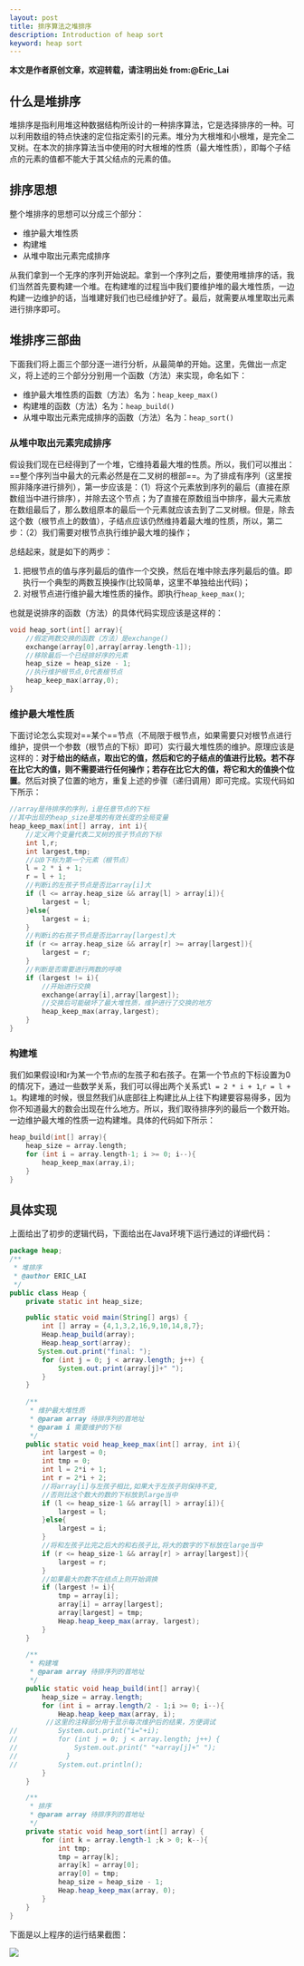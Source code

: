 ```yaml
---
layout: post
title: 排序算法之堆排序
description: Introduction of heap sort
keyword: heap sort
---
```

**本文是作者原创文章，欢迎转载，请注明出处 from:@Eric_Lai**

## 什么是堆排序
堆排序是指利用堆这种数据结构所设计的一种排序算法，它是选择排序的一种。可以利用数组的特点快速的定位指定索引的元素。堆分为大根堆和小根堆，是完全二叉树。在本次的排序算法当中使用的时大根堆的性质（最大堆性质），即每个子结点的元素的值都不能大于其父结点的元素的值。

## 排序思想
整个堆排序的思想可以分成三个部分：

- 维护最大堆性质
- 构建堆
- 从堆中取出元素完成排序

从我们拿到一个无序的序列开始说起。拿到一个序列之后，要使用堆排序的话，我们当然首先要构建一个堆。在构建堆的过程当中我们要维护堆的最大堆性质，一边构建一边维护的话，当堆建好我们也已经维护好了。最后，就需要从堆里取出元素进行排序即可。

## 堆排序三部曲
下面我们将上面三个部分逐一进行分析，从最简单的开始。这里，先做出一点定义，将上述的三个部分分别用一个函数（方法）来实现，命名如下：

- 维护最大堆性质的函数（方法）名为：``heap_keep_max()``
- 构建堆的函数（方法）名为：``heap_build()``
- 从堆中取出元素完成排序的函数（方法）名为：``heap_sort()``

### 从堆中取出元素完成排序
假设我们现在已经得到了一个堆，它维持着最大堆的性质。所以，我们可以推出：==整个序列当中最大的元素必然是在二叉树的根部==。为了排成有序列（这里按照非降序进行排列），第一步应该是：（1）将这个元素放到序列的最后（直接在原数组当中进行排序），并除去这个节点；为了直接在原数组当中排序，最大元素放在数组最后了，那么数组原本的最后一个元素就应该去到了二叉树根。但是，除去这个数（根节点上的数值），子结点应该仍然维持着最大堆的性质，所以，第二步：（2）我们需要对根节点执行维护最大堆的操作；

总结起来，就是如下的两步：

1. 把根节点的值与序列最后的值作一个交换，然后在堆中除去序列最后的值。即执行一个典型的两数互换操作(比较简单，这里不单独给出代码)；
2. 对根节点进行维护最大堆性质的操作。即执行``heap_keep_max()``;

也就是说排序的函数（方法）的具体代码实现应该是这样的：

```C
void heap_sort(int[] array){
	//假定两数交换的函数（方法）是exchange()
	exchange(array[0],array[array.length-1]);
	//移除最后一个已经排好序的元素
	heap_size = heap_size - 1;
	//执行维护根节点,0代表根节点
	heap_keep_max(array,0);
}
```

### 维护最大堆性质
下面讨论怎么实现对==某个==节点（不局限于根节点，如果需要只对根节点进行维护，提供一个参数（根节点的下标）即可）实行最大堆性质的维护。原理应该是这样的：**对于给出的结点，取出它的值，然后和它的子结点的值进行比较。若不存在比它大的值，则不需要进行任何操作；若存在比它大的值，将它和大的值换个位置**。然后对换了位置的地方，重复上述的步骤（递归调用）即可完成。实现代码如下所示：

```C
//array是待排序的序列，i是任意节点的下标
//其中出现的heap_size是堆的有效长度的全局变量
heap_keep_max(int[] array, int i){
	//定义两个变量代表二叉树的孩子节点的下标
	int l,r;
	int largest,tmp;
	//以0下标为第一个元素（根节点）
	l = 2 * i + 1;
	r = l + 1;
	//判断i的左孩子节点是否比array[i]大
	if (l <= array.heap_size && array[l] > array[i]){
		largest = l;
	}else{
		largest = i;
	}
	//判断i的右孩子节点是否比array[largest]大
	if (r <= array.heap_size && array[r] >= array[largest]){
		largest = r;
	}
	//判断是否需要进行两数的呼唤
	if (largest != i){
		//开始进行交换
		exchange(array[i],array[largest]);
		//交换后可能破坏了最大堆性质，维护进行了交换的地方
		heap_keep_max(array,largest);
	}
}
```

### 构建堆
我们如果假设l和r为某一个节点i的左孩子和右孩子。在第一个节点的下标设置为0的情况下，通过一些数学关系，我们可以得出两个关系式```l = 2 * i + 1```,```r = l + 1```。构建堆的时候，很显然我们从底部往上构建比从上往下构建要容易得多，因为你不知道最大的数会出现在什么地方。所以，我们取待排序列的最后一个数开始。一边维护最大堆的性质一边构建堆。具体的代码如下所示：

```C
heap_build(int[] array){
	heap_size = array.length;
	for (int i = array.length-1; i >= 0; i--){
		heap_keep_max(array,i);
	}
}
```

## 具体实现
上面给出了初步的逻辑代码，下面给出在Java环境下运行通过的详细代码：

```java
package heap;
/**
 * 堆排序
 * @author ERIC_LAI
 */
public class Heap {
    private static int heap_size;

    public static void main(String[] args) {
        int [] array = {4,1,3,2,16,9,10,14,8,7};
        Heap.heap_build(array);
        Heap.heap_sort(array);       
       System.out.print("final: ");
        for (int j = 0; j < array.length; j++) {
            System.out.print(array[j]+" ");
        }
    }
    
    /**
     * 维护最大堆性质
     * @param array 待排序列的首地址
     * @param i 需要维护的下标
     */
    public static void heap_keep_max(int[] array, int i){
        int largest = 0;
        int tmp = 0;
        int l = 2*i + 1;
        int r = 2*i + 2;
        //将array[i]与左孩子相比,如果大于左孩子则保持不变,
        //否则比这个数大的数的下标放到large当中
        if (l <= heap_size-1 && array[l] > array[i]){
            largest = l;
        }else{
            largest = i;
        }
        //将和左孩子比完之后大的和右孩子比,将大的数字的下标放在large当中
        if (r <= heap_size-1 && array[r] > array[largest]){
            largest = r;
        }
        //如果最大的数不在结点上则开始调换
        if (largest != i){
            tmp = array[i];
            array[i] = array[largest];
            array[largest] = tmp;
            Heap.heap_keep_max(array, largest);
        }
    }
    
    /**
     * 构建堆
     * @param array 待排序列的首地址
     */
    public static void heap_build(int[] array){
        heap_size = array.length;
        for (int i = array.length/2 - 1;i >= 0; i--){
            Heap.heap_keep_max(array, i);
		 //这里的注释部分用于显示每次维护后的结果，方便调试
//          System.out.print("i="+i);
//          for (int j = 0; j < array.length; j++) {
//              System.out.print(" "+array[j]+" ");
//            }
//          System.out.println();
        }
    }

	/**
     * 排序
     * @param array 待排序列的首地址
     */
    private static void heap_sort(int[] array) {
        for (int k = array.length-1 ;k > 0; k--){
            int tmp;
            tmp = array[k];
            array[k] = array[0];
            array[0] = tmp;
            heap_size = heap_size - 1;
            Heap.heap_keep_max(array, 0);
        }
    }
}

```
下面是以上程序的运行结果截图：

<img src="/images/heap_sort.png"/>